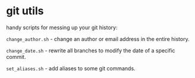 # git utils

handy scripts for messing up your git history: 

`change_author.sh` - change an author or email address in the entire history.

`change_date.sh` - rewrite all branches to modify the date of a specific commit.

`set_aliases.sh` - add aliases to some git commands.
